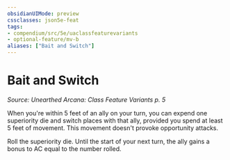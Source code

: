 ```yaml
---
obsidianUIMode: preview
cssclasses: json5e-feat
tags:
- compendium/src/5e/uaclassfeaturevariants
- optional-feature/mv-b
aliases: ["Bait and Switch"]
---
```

# Bait and Switch
*Source: Unearthed Arcana: Class Feature Variants p. 5*  

When you're within 5 feet of an ally on your turn, you can expend one superiority die and switch places with that ally, provided you spend at least 5 feet of movement. This movement doesn't provoke opportunity attacks.

Roll the superiority die. Until the start of your next turn, the ally gains a bonus to AC equal to the number rolled.
